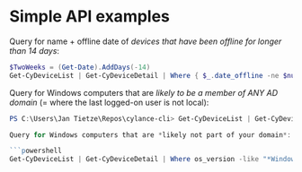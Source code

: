 # Simple API examples

Query for name + offline date of *devices that have been offline for longer than 14 days*:

```powershell
$TwoWeeks = (Get-Date).AddDays(-14)
Get-CyDeviceList | Get-CyDeviceDetail | Where { $_.date_offline -ne $null -and $_.date_offline -lt $twoweeks } | select name, date_offline
```

Query for Windows computers that are *likely to be a member of ANY AD domain* (= where the last logged-on user is not local):

```powershell
PS C:\Users\Jan Tietze\Repos\cylance-cli> Get-CyDeviceList | Get-CyDeviceDetail | Where os_version -like "*Windows*" | Where { $domain = $_.host_name[0..14] -join "" ; $_.last_logged_in_user -notlike "$($domain)\*" -and $_.last_logged_in_user -ne $null }```

Query for Windows computers that are *likely not part of your domain*:

```powershell
Get-CyDeviceList | Get-CyDeviceDetail | Where os_version -like "*Windows*" | Where last_logged_in_user -notlike "YOURDOMAIN\*" 
```

